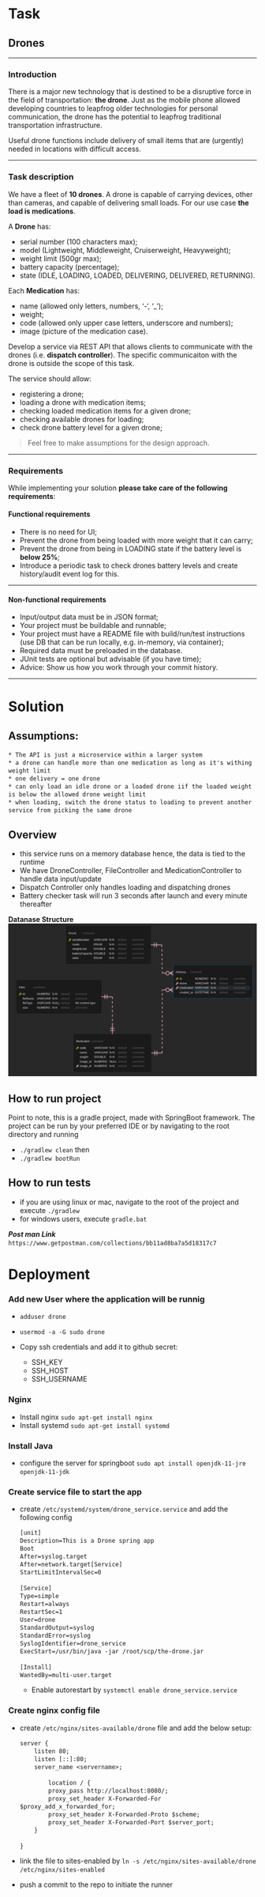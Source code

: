 # Task
## Drones
---
### Introduction

There is a major new technology that is destined to be a disruptive force in the field of transportation: **the drone**. Just as the mobile phone allowed developing countries to leapfrog older technologies for personal communication, the drone has the potential to leapfrog traditional transportation infrastructure.

Useful drone functions include delivery of small items that are (urgently) needed in locations with difficult access.

---

### Task description

We have a fleet of **10 drones**. A drone is capable of carrying devices, other than cameras, and capable of delivering small loads. For our use case **the load is medications**.

A **Drone** has:
- serial number (100 characters max);
- model (Lightweight, Middleweight, Cruiserweight, Heavyweight);
- weight limit (500gr max);
- battery capacity (percentage);
- state (IDLE, LOADING, LOADED, DELIVERING, DELIVERED, RETURNING).

Each **Medication** has: 
- name (allowed only letters, numbers, ‘-‘, ‘_’);
- weight;
- code (allowed only upper case letters, underscore and numbers);
- image (picture of the medication case).

Develop a service via REST API that allows clients to communicate with the drones (i.e. **dispatch controller**). The specific communicaiton with the drone is outside the scope of this task. 

The service should allow:
- registering a drone;
- loading a drone with medication items;
- checking loaded medication items for a given drone; 
- checking available drones for loading;
- check drone battery level for a given drone;

> Feel free to make assumptions for the design approach. 

---

### Requirements

While implementing your solution **please take care of the following requirements**: 

#### Functional requirements

- There is no need for UI;
- Prevent the drone from being loaded with more weight that it can carry;
- Prevent the drone from being in LOADING state if the battery level is **below 25%**;
- Introduce a periodic task to check drones battery levels and create history/audit event log for this.

---

#### Non-functional requirements

- Input/output data must be in JSON format;
- Your project must be buildable and runnable;
- Your project must have a README file with build/run/test instructions (use DB that can be run locally, e.g. in-memory, via container);
- Required data must be preloaded in the database.
- JUnit tests are optional but advisable (if you have time);
- Advice: Show us how you work through your commit history.

---

# Solution
## Assumptions:
	* The API is just a microservice within a larger system
    * a drone can handle more than one medication as long as it's withing weight limit
    * one delivery = one drone
    * can only load an idle drone or a loaded drone iif the loaded weight is below the allowed drone weight limit
    * when loading, switch the drone status to loading to prevent another service from picking the same drone
## Overview
- this service runs on a memory database hence, the data is tied to the runtime
- We have DroneController, FileController and MedicationController to handle data input/update
- Dispatch Controller only handles loading and dispatching drones
- Battery checker task will run 3 seconds after launch and every minute thereafter

**Datanase Structure**
![Alt text](uploads/Screenshot%20from%202022-07-11%2018-42-48.png "Database models")

## How to run project
Point to note, this is a gradle project, made with SpringBoot framework. 
The project can be run by your preferred IDE or by navigating to the root directory 
and running 
- `./gradlew clean` then 
- `./gradlew bootRun`
## How to run tests
- if you are using linux or mac, navigate to the root of the project and execute `./gradlew`
- for windows users, execute `gradle.bat`

***Post man Link***
`https://www.getpostman.com/collections/bb11ad8ba7a5d18317c7`


# Deployment
### Add new User where the application will be runnig
- `adduser drone`
- `usermod -a -G sudo drone`

- Copy ssh credentials and add it to github secret:
    - SSH_KEY
    - SSH_HOST
    - SSH_USERNAME
### Nginx
- Install nginx `sudo apt-get install nginx`
- Install systemd `sudo apt-get install systemd`
### Install Java
- configure the server for springboot `sudo apt install openjdk-11-jre openjdk-11-jdk`
### Create service file to start the app
- create `/etc/systemd/system/drone_service.service` and add the following config
    ```
    [unit]
    Description=This is a Drone spring app
    Boot
    After=syslog.target
    After=network.target[Service]
    StartLimitIntervalSec=0

    [Service]
    Type=simple
    Restart=always
    RestartSec=1
    User=drone
    StandardOutput=syslog
    StandardError=syslog
    SyslogIdentifier=drone_service
    ExecStart=/usr/bin/java -jar /root/scp/the-drone.jar

    [Install]
    WantedBy=multi-user.target
    ```
    - Enable autorestart by `systemctl enable drone_service.service`
### Create nginx config file
- create `/etc/nginx/sites-available/drone` file and add the below setup:
    ```
    server {
        listen 80;
        listen [::]:80;
        server_name <servername>;

            location / {
            proxy_pass http://localhost:8080/;
            proxy_set_header X-Forwarded-For $proxy_add_x_forwarded_for;
            proxy_set_header X-Forwarded-Proto $scheme;
            proxy_set_header X-Forwarded-Port $server_port;
        }

    }
    ```
- link the file to sites-enabled by `ln -s /etc/nginx/sites-available/drone /etc/nginx/sites-enabled`

- push a commit to the repo to initiate the runner